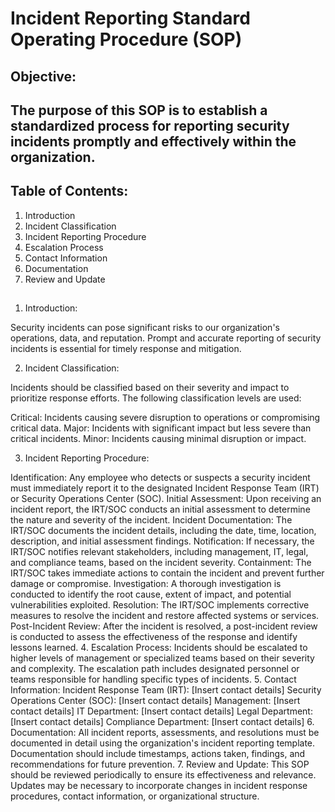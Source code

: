 # Incident Reporting Standard Operating Procedure (SOP)
## Objective:
## The purpose of this SOP is to establish a standardized process for reporting security incidents promptly and effectively within the organization.

## Table of Contents:
1. Introduction
2. Incident Classification
3. Incident Reporting Procedure
4. Escalation Process
5. Contact Information
6. Documentation
7. Review and Update
## 

1. Introduction:

Security incidents can pose significant risks to our organization's operations, data, and reputation. Prompt and accurate reporting of security incidents is essential for timely response and mitigation.

2. Incident Classification:

Incidents should be classified based on their severity and impact to prioritize response efforts. The following classification levels are used:

Critical: Incidents causing severe disruption to operations or compromising critical data.
Major: Incidents with significant impact but less severe than critical incidents.
Minor: Incidents causing minimal disruption or impact.

3. Incident Reporting Procedure:

Identification: Any employee who detects or suspects a security incident must immediately report it to the designated Incident Response Team (IRT) or Security Operations Center (SOC).
Initial Assessment: Upon receiving an incident report, the IRT/SOC conducts an initial assessment to determine the nature and severity of the incident.
Incident Documentation: The IRT/SOC documents the incident details, including the date, time, location, description, and initial assessment findings.
Notification: If necessary, the IRT/SOC notifies relevant stakeholders, including management, IT, legal, and compliance teams, based on the incident severity.
Containment: The IRT/SOC takes immediate actions to contain the incident and prevent further damage or compromise.
Investigation: A thorough investigation is conducted to identify the root cause, extent of impact, and potential vulnerabilities exploited.
Resolution: The IRT/SOC implements corrective measures to resolve the incident and restore affected systems or services.
Post-Incident Review: After the incident is resolved, a post-incident review is conducted to assess the effectiveness of the response and identify lessons learned.
4. Escalation Process:
Incidents should be escalated to higher levels of management or specialized teams based on their severity and complexity.
The escalation path includes designated personnel or teams responsible for handling specific types of incidents.
5. Contact Information:
Incident Response Team (IRT): [Insert contact details]
Security Operations Center (SOC): [Insert contact details]
Management: [Insert contact details]
IT Department: [Insert contact details]
Legal Department: [Insert contact details]
Compliance Department: [Insert contact details]
6. Documentation:
All incident reports, assessments, and resolutions must be documented in detail using the organization's incident reporting template.
Documentation should include timestamps, actions taken, findings, and recommendations for future prevention.
7. Review and Update:
This SOP should be reviewed periodically to ensure its effectiveness and relevance.
Updates may be necessary to incorporate changes in incident response procedures, contact information, or organizational structure.